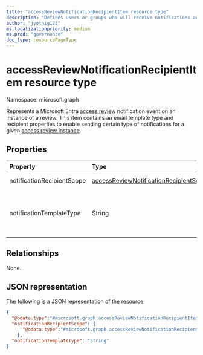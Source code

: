 ```yaml
---
title: "accessReviewNotificationRecipientItem resource type"
description: "Defines users or groups who will receive notifications access review notifications."
author: "jyothig123"
ms.localizationpriority: medium
ms.prod: "governance"
doc_type: resourcePageType
---
```


# accessReviewNotificationRecipientItem resource type

Namespace: microsoft.graph

Represents a Microsoft Entra [access review](accessreviewsv2-overview.md) notification event on an instance of a review. This item contains an email template type and recipient properties to enable sending certain type of notifications for a given [access review instance](accessreviewinstance.md).

## Properties

| Property                     | Type     | Description                          |
| :--------------------------- | :------  | :----------                          |
| notificationRecipientScope |[accessReviewNotificationRecipientScope](../resources/accessreviewnotificationrecipientscope.md)  | Determines the recipient of the notification email.|
| notificationTemplateType  |String  | Indicates the type of access review email to be sent. Supported template type is `CompletedAdditionalRecipients`, which sends review completion notifications to the recipients.|

## Relationships
None.


## JSON representation

The following is a JSON representation of the resource.

<!-- {
  "blockType": "resource",
  "keyProperty": "id",
  "@odata.type": "microsoft.graph.accessReviewNotificationRecipientItem",
  "openType": true
}
-->

```json
{
  "@odata.type":"#microsoft.graph.accessReviewNotificationRecipientItem",
  "notificationRecipientScope": {
      "@odata.type":"#microsoft.graph.accessReviewNotificationRecipientQueryScope"                
    },
  "notificationTemplateType": "String"
}
```
